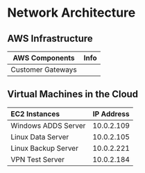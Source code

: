 # Network Architecture

## AWS Infrastructure

| **AWS Components** | **Info** |
| :----------------: | :------- |
| Customer Gateways  |          |

## Virtual Machines in the Cloud

| **EC2 Instances**   | **IP Address** |
| :------------------ | :------------: |
| Windows ADDS Server |   10.0.2.109   |
| Linux Data Server   |   10.0.2.105   |
| Linux Backup Server |   10.0.2.221   |
| VPN Test Server     |   10.0.2.184   |
